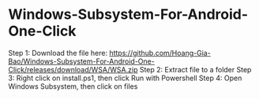# Windows-Subsystem-For-Android-One-Click
Step 1: Download the file here: https://github.com/Hoang-Gia-Bao/Windows-Subsystem-For-Android-One-Click/releases/download/WSA/WSA.zip
Step 2: Extract file to a folder
Step 3: Right click on install.ps1, then click Run with Powershell
Step 4: Open Windows Subsystem, then click on files

